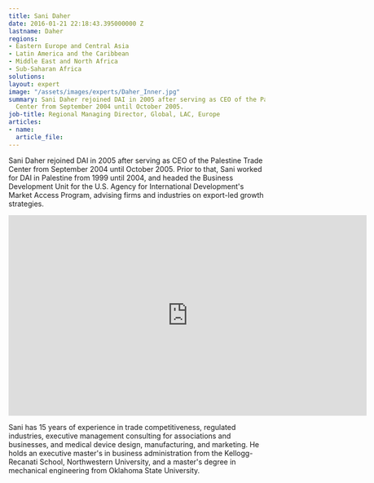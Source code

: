 ```yaml
---
title: Sani Daher
date: 2016-01-21 22:18:43.395000000 Z
lastname: Daher
regions:
- Eastern Europe and Central Asia
- Latin America and the Caribbean
- Middle East and North Africa
- Sub-Saharan Africa
solutions: 
layout: expert
image: "/assets/images/experts/Daher_Inner.jpg"
summary: Sani Daher rejoined DAI in 2005 after serving as CEO of the Palestine Trade
  Center from September 2004 until October 2005.
job-title: Regional Managing Director, Global, LAC, Europe
articles:
- name: 
  article_file: 
---
```


Sani Daher rejoined DAI in 2005 after serving as CEO of the Palestine Trade Center from September 2004 until October 2005. Prior to that, Sani worked for DAI in Palestine from 1999 until 2004, and headed the Business Development Unit for the U.S. Agency for International Development's Market Access Program, advising firms and industries on export-led growth strategies.

<iframe allowfullscreen="" frameborder="0" height="394" mozallowfullscreen="" src="http://player.vimeo.com/video/35280917?title=0&amp;byline=0&amp;portrait=0" webkitallowfullscreen="" width="703"></iframe>

Sani has 15 years of experience in trade competitiveness, regulated industries, executive management consulting for associations and businesses, and medical device design, manufacturing, and marketing. He holds an executive master's in business administration from the Kellogg-Recanati School, Northwestern University, and a master's degree in mechanical engineering from Oklahoma State University.
